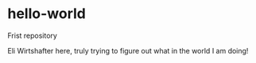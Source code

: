 # hello-world
Frist repository

Eli Wirtshafter here, truly trying to figure out what in the world I am doing!
